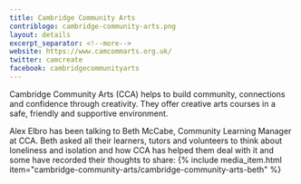 ```yaml
---
title: Cambridge Community Arts
contriblogo: cambridge-community-arts.png
layout: details
excerpt_separator: <!--more-->
website: https://www.camcommarts.org.uk/
twitter: camcreate
facebook: cambridgecommunityarts
---
```

Cambridge Community Arts (CCA) helps to build community, connections and confidence through creativity. They offer creative arts courses in a safe, friendly and supportive environment. 
<!--more-->

Alex Elbro has been talking to Beth McCabe, Community Learning Manager at CCA. Beth asked all their learners, tutors and volunteers to think about loneliness and isolation and how CCA has helped them deal with it and some have recorded their thoughts to share:
{% include media_item.html item="cambridge-community-arts/cambridge-community-arts-beth" %}